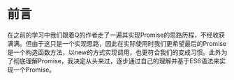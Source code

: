 # 前言

在之前的学习中我们跟着Q的作者走了一遍其实现Promise的思路历程，不经收获满满。但由于这只是一个实现思路，因此在实际使用时我们更希望最后的Promise是一个构造函数方法，以new的方式实现调用，也更符合我们的变成习惯。此外为了彻底理解Promise，我决定从头来过，逐步通过自己的理解并基于ES6语法来实现一个Promise。